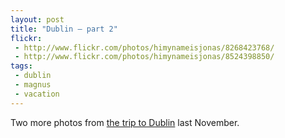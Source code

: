 ```yaml
---
layout: post
title: "Dublin – part 2"
flickr:
 - http://www.flickr.com/photos/himynameisjonas/8268423768/
 - http://www.flickr.com/photos/himynameisjonas/8524398850/
tags:
 - dublin
 - magnus
 - vacation
---
```


Two more photos from [the trip to Dublin](/2012/12/12/dublin) last November.